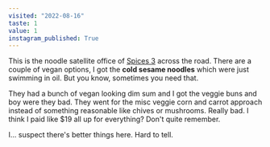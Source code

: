 ```yaml
---
visited: "2022-08-16"
taste: 1
value: 1
instagram_published: True
---
```


This is the noodle satellite office of [Spices 3](/places/spices-3) across the road. There are a couple of vegan options, I got the **cold sesame noodles** which were just swimming in oil. But you know, sometimes you need that.

They had a bunch of vegan looking dim sum and I got the veggie buns and boy were they bad. They went for the misc veggie corn and carrot approach instead of something reasonable like chives or mushrooms. Really bad.  I think I paid like $19 all up for everything? Don't quite remember.

I... suspect there's better things here. Hard to tell. 
